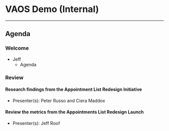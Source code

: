 # VAOS Demo (Internal) 

---

## Agenda

### Welcome

- Jeff 
  - Agenda

### Review 

#### Research findings from the Appointment List Redesign Initiative  
  - Presenter(s): Peter Russo and Ciera Maddox

#### Review the metrics from the Appointments List Redesign Launch 
  - Presenter(s): Jeff Roof



